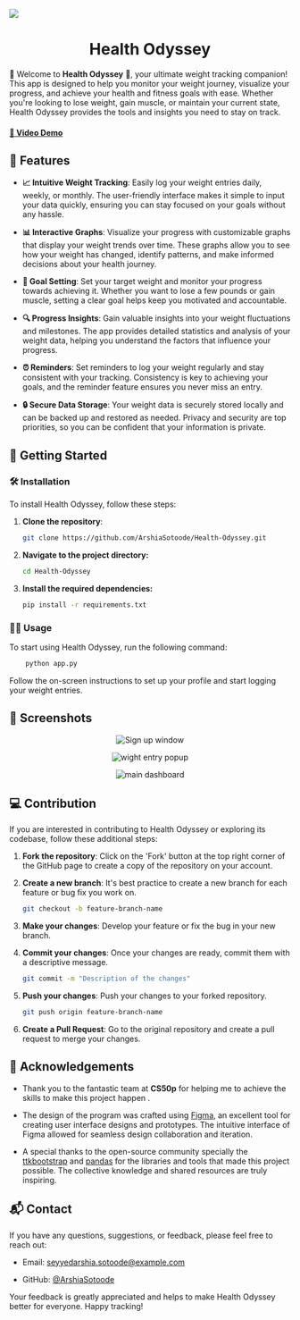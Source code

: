 ![](https://github.com/ArshiaSotoode/Health-Odyssey/blob/main/repo-assets/logo.png)

<h1 align="center">Health Odyssey</h1>

🌟 Welcome to **Health Odyssey** 🌟, your ultimate weight tracking companion! This app is designed to help you monitor your weight journey, visualize your progress, and achieve your health and fitness goals with ease. Whether you're looking to lose weight, gain muscle, or maintain your current state, Health Odyssey provides the tools and insights you need to stay on track.

#### [🎥 Video Demo](https://cs50.harvard.edu/python/2022/project/)

## 🌟 Features

- **📈 Intuitive Weight Tracking**: Easily log your weight entries daily, weekly, or monthly. The user-friendly interface makes it simple to input your data quickly, ensuring you can stay focused on your goals without any hassle.

- **📊 Interactive Graphs**: Visualize your progress with customizable graphs that display your weight trends over time. These graphs allow you to see how your weight has changed, identify patterns, and make informed decisions about your health journey.

- **🎯 Goal Setting**: Set your target weight and monitor your progress towards achieving it. Whether you want to lose a few pounds or gain muscle, setting a clear goal helps keep you motivated and accountable.

- **🔍 Progress Insights**: Gain valuable insights into your weight fluctuations and milestones. The app provides detailed statistics and analysis of your weight data, helping you understand the factors that influence your progress.

- **⏰ Reminders**: Set reminders to log your weight regularly and stay consistent with your tracking. Consistency is key to achieving your goals, and the reminder feature ensures you never miss an entry.

- **🔒 Secure Data Storage**: Your weight data is securely stored locally and can be backed up and restored as needed. Privacy and security are top priorities, so you can be confident that your information is private.
## 🚀 Getting Started

### 🛠️ Installation

To install Health Odyssey, follow these steps:

1. **Clone the repository**:
   ```bash
   git clone https://github.com/ArshiaSotoode/Health-Odyssey.git
   ```
2. **Navigate to the project directory:**
   ```bash
   cd Health-Odyssey
   ```
3. **Install the required dependencies:**
   ```bash
   pip install -r requirements.txt
   ```

### 🏃‍♂️ Usage

To start using Health Odyssey, run the following command:

```bash
    python app.py
```

Follow the on-screen instructions to set up your profile and start logging your weight entries.

## 📸 Screenshots
<p align="center">
  <img src="https://github.com/ArshiaSotoode/Health-Odyssey/blob/main/repo-assets/sign-up.png" alt="Sign up window" />
</p>

<p align="center">
  <img src="https://github.com/ArshiaSotoode/Health-Odyssey/blob/main/repo-assets/weight-entry.png" alt="wight entry popup" />
</p>

<p align="center">
  <img src="https://github.com/ArshiaSotoode/Health-Odyssey/blob/main/repo-assets/dashbord.png" alt="main dashboard" />
</p>


## 💻 Contribution

If you are interested in contributing to Health Odyssey or exploring its codebase, follow these additional steps:

1. **Fork the repository**: Click on the 'Fork' button at the top right corner of the GitHub page to create a copy of the repository on your account.

2. **Create a new branch**: It's best practice to create a new branch for each feature or bug fix you work on.

   ```bash
   git checkout -b feature-branch-name
   ```

3. **Make your changes**: Develop your feature or fix the bug in your new branch.

4. **Commit your changes**: Once your changes are ready, commit them with a descriptive message.
   
   ```bash
   git commit -m "Description of the changes"
   ```

5. **Push your changes**: Push your changes to your forked repository.
   
   ```bash
   git push origin feature-branch-name
   ```

6. **Create a Pull Request**: Go to the original repository and create a pull request to merge your changes.



## 🙏 Acknowledgements

- Thank you to the fantastic team at **CS50p** for helping me to achieve the skills to make this project happen .

- The design of the program was crafted using [Figma](https://www.figma.com/), an excellent tool for creating user interface designs and prototypes. The intuitive interface of Figma allowed for seamless design collaboration and iteration.

- A special thanks to the open-source community specially the [ttkbootstrap](https://ttkbootstrap.readthedocs.io/en/latest/) and [pandas](https://pandas.pydata.org/) for the libraries and tools that made this project possible. The collective knowledge and shared resources are truly inspiring.


## 📬 Contact

If you have any questions, suggestions, or feedback, please feel free to reach out:

- Email: seyyedarshia.sotoode@example.com

- GitHub: [@ArshiaSotoode](https://github.com/ArshiaSotoode)

Your feedback is greatly appreciated and helps to make Health Odyssey better for everyone. Happy tracking!
